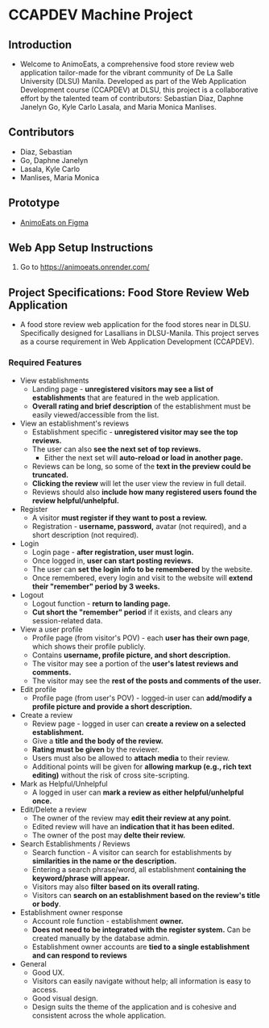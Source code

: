 # CCAPDEV Machine Project
## Introduction
- Welcome to AnimoEats, a comprehensive food store review web application tailor-made for the vibrant community of De La Salle University (DLSU) Manila. Developed as part of the Web Application Development course (CCAPDEV) at DLSU, this project is a collaborative effort by the talented team of contributors: Sebastian Diaz, Daphne Janelyn Go, Kyle Carlo Lasala, and Maria Monica Manlises.

## Contributors
- Diaz, Sebastian
- Go, Daphne Janelyn
- Lasala, Kyle Carlo
- Manlises, Maria Monica

## Prototype
- [AnimoEats on Figma](https://www.figma.com/file/uLfvLlvAQFUqybDy3Ggy6O/APPDEV---AnimoEats?type=design&node-id=0%3A1&mode=design&t=4Qtl6cMkuSQnp1Wd-1)

## Web App Setup Instructions
1. Go to https://animoeats.onrender.com/

## Project Specifications: Food Store Review Web Application
- A food store review web application for the food stores near in DLSU. Specifically designed for Lasallians in DLSU-Manila. This project serves as a course requirement in Web Application Development (CCAPDEV).
### Required Features
- View establishments
    - Landing page - <strong>unregistered visitors may see a list of establishments</strong> that are featured in the web application.
    - <strong>Overall rating and brief description</strong> of the establishment must be easily viewed/accessible from the list.
- View an establishment's reviews
    - Establishment specific - <strong>unregistered visitor may see the top reviews.</strong> 
    - The user can also <strong>see the next set of top reviews.</strong> 
        - Either the next set will <strong>auto-reload or load in another page.</strong>
    - Reviews can be long, so some of the <strong>text in the preview could be truncated.</strong>
    - <strong>Clicking the review</strong> will let the user view the review in full detail.
    - Reviews should also <strong>include how many registered users found the review helpful/unhelpful.</strong>
- Register
    - A visitor <strong>must register if they want to post a review.</strong>
    - Registration - <strong>username, password,</strong> avatar (not required), and a short description (not required).
- Login
    - Login page - <strong>after registration, user must login.</strong>
    - Once logged in, <strong>user can start posting reviews.</strong>
    - The user can <strong>set the login info to be remembered</strong> by the website.
    - Once remembered, every login and visit to the website will <strong>extend their "remember" period by 3 weeks.</strong>
- Logout
    - Logout function - <strong>return to landing page.</strong>
    - <strong>Cut short the "remember" period</strong> if it exists, and clears any session-related data.
- View a user profile
    - Profile page (from visitor's POV) - each <strong>user has their own page</strong>, which shows their profile publicly.
    - Contains <strong>username, profile picture, and short description.</strong> 
    - The visitor may see a portion of the <strong>user's latest reviews and comments.</strong>
    - The visitor may see the <strong>rest of the posts and comments of the user.</strong>
- Edit profile
    - Profile page (from user's POV) - logged-in user can <strong>add/modify a profile picture and provide a short description.</strong>
- Create a review
    - Review page - logged in user can <strong>create a review on a selected establishment.</strong>
    - Give a <strong>title and the body of the review.</strong>
    - <strong>Rating must be given</strong> by the reviewer.
    - Users must also be allowed to <strong>attach media</strong> to their review.
    - Additional points will be given for <strong>allowing markup (e.g., rich text editing)</strong> without the risk of cross site-scripting.
- Mark as Helpful/Unhelpful
    - A logged in user can <strong>mark a review as either helpful/unhelpful once.</strong>
- Edit/Delete a review
    - The owner of the review may <strong>edit their review at any point.</strong>
    - Edited review will have an <strong>indication that it has been edited.</strong>
    - The owner of the post may <strong>delte their review.</strong>
- Search Establishments / Reviews
    - Search function - A visitor can search for establishments by <strong>similarities in the name or the description.</strong>
    - Entering a search phrase/word, all establishment <strong>containing the keyword/phrase will appear.</strong>
    - Visitors may also <strong>filter based on its overall rating.</strong>
    - Visitors can <strong>search on an establishment based on the review's title or body</strong>.
- Establishment owner response
    - Account role function - establishment <strong>owner.</strong>
    - <strong>Does not need to be integrated with the register system.</strong> Can be created manually by the database admin.
    - Establishment owner accounts are <strong>tied to a single establishment and can respond to reviews</strong>
- General
    - Good UX.
    - Visitors can easily navigate without help; all information is easy to access. 
    - Good visual design.
    - Design suits the theme of the application and is cohesive and consistent across the whole application.
